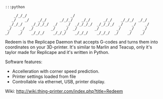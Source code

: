     :::python
                                                                     
        _/_/_/                    _/                                     
       _/    _/    _/_/      _/_/_/    _/_/      _/_/    _/_/_/  _/_/    
      _/_/_/    _/_/_/_/  _/    _/  _/_/_/_/  _/_/_/_/  _/    _/    _/   
     _/    _/  _/        _/    _/  _/        _/        _/    _/    _/    
    _/    _/    _/_/_/    _/_/_/    _/_/_/    _/_/_/  _/    _/    _/     


Redeem is the Replicape Daemon that accepts G-codes and turns them into coordinates on 
your 3D-printer. It's similar to Marlin and Teacup, only it's taylor made for Replicape and it's written in Python. 

Software features:  
- Accelleration with corner speed prediction.  
- Printer settings loaded from file  
- Controllable via ethernet, USB, printer display.   

Wiki: http://wiki.thing-printer.com/index.php?title=Redeem
